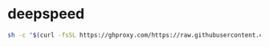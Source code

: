 # deepspeed

```bash
sh -c "$(curl -fsSL https://ghproxy.com/https://raw.githubusercontent.com/Ireoo/deepspeed/main/init.sh)"
```
